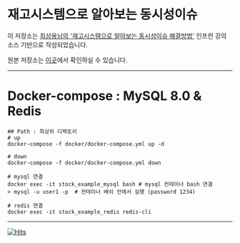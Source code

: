 # 재고시스템으로 알아보는 동시성이슈

이 저장소는 [최상용님의 '재고시스템으로 알아보는 동시성이슈 해결방법'](https://www.inflearn.com/course/%EB%8F%99%EC%8B%9C%EC%84%B1%EC%9D%B4%EC%8A%88-%EC%9E%AC%EA%B3%A0%EC%8B%9C%EC%8A%A4%ED%85%9C) 인프런 강의 소스 기반으로 작성되었습니다.

원본 저장소는 [이곳](https://github.com/sangyongchoi/stock-example/blob/main/README.md)에서 확인하실 수 있습니다.

---

# Docker-compose : MySQL 8.0 & Redis
```shell
## Path : 최상위 디렉토리
# up
docker-compose -f docker/docker-compose.yml up -d

# down
docker-compose -f docker/docker-compose.yml down

# mysql 연결
docker exec -it stock_example_mysql bash # mysql 컨테이너 bash 연결
> mysql -u user1 -p  # 컨테이너 배쉬 안에서 실행 (password 1234)

# redis 연결
docker exec -it stock_example_redis redis-cli

```

---

[![Hits](https://hits.seeyoufarm.com/api/count/incr/badge.svg?url=https%3A%2F%2Fgithub.com%2Fku-kim%2Fstock-example&count_bg=%2379C83D&title_bg=%23555555&icon=&icon_color=%23E7E7E7&title=hits&edge_flat=false)](https://hits.seeyoufarm.com)
